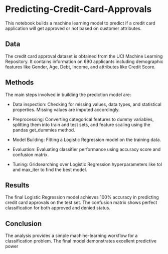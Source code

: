 # Predicting-Credit-Card-Approvals


This notebook builds a machine learning model to predict if a credit card application will get approved or not based on customer attributes.

## Data

The credit card approval dataset is obtained from the UCI Machine Learning Repository. It contains information on 690 applicants including demographic features like Gender, Age, Debt, Income, and attributes like Credit Score. 

## Methods

The main steps involved in building the prediction model are:

- Data inspection: Checking for missing values, data types, and statistical properties. Missing values are imputed accordingly.

- Preprocessing: Converting categorical features to dummy variables, splitting them into train and test sets, and feature scaling using the pandas get_dummies method.

- Model Building: Fitting a Logistic Regression model on the training data.

- Evaluation: Evaluating classifier performance using accuracy score and confusion matrix. 

- Tuning: Gridsearching over Logistic Regression hyperparameters like tol and max_iter to find the best model.

## Results

The final Logistic Regression model achieves 100% accuracy in predicting credit card approvals on the test set. The confusion matrix shows perfect classification for both approved and denied status.

## Conclusion

The analysis provides a simple machine-learning workflow for a classification problem. The final model demonstrates excellent predictive power

